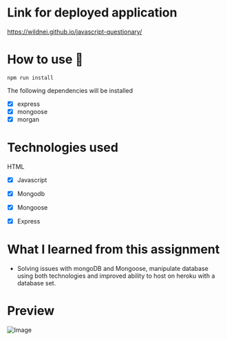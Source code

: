 # Link for deployed application

https://wildnei.github.io/javascript-questionary/


# How to use 🎲

 ``` npm run install ```

 The following dependencies will be installed

- [x] express
- [x] mongoose
- [x] morgan

# Technologies used 

 HTML
- [x] Javascript
- [x] Mongodb
- [x] Mongoose
- [x] Express


# What I learned from this assignment 

* Solving issues with mongoDB and Mongoose, manipulate database using both technologies and improved ability to host on heroku with a database set.

# Preview

![Image](https://ik.imagekit.io/devdojo/readme_gif/fitnesstracker_GpvwWd3HR.gif)



